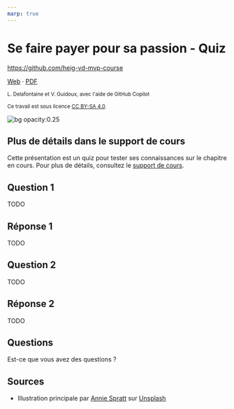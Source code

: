 ```yaml
---
marp: true
---
```


<!--
theme: gaia
size: 16:9
paginate: true
author: L. Delafontaine et V. Guidoux, avec l'aide de GitHub Copilot
title: HEIG-VD MVP Course - Se faire payer pour sa passion - Quiz
description: Quiz sur le chapitre Se faire payer pour sa passion pour le cours MVP à la HEIG-VD, Suisse
url: https://heig-vd-mvp-course.github.io/heig-vd-mvp-course/15-cours-se-faire-payer-pour-sa-passion/03-quiz/index.html
header: "**Se faire payer pour sa passion - Quiz**"
footer: "**HEIG-VD** - MVP Course 2024-2025 - CC BY-SA 4.0"
style: |
    :root {
        --color-background: #fff;
        --color-foreground: #333;
        --color-highlight: #f96;
        --color-dimmed: #888;
        --color-headings: #7d8ca3;
    }
    blockquote {
        font-style: italic;
    }
    table {
        width: 100%;
    }
    th:first-child {
        width: 15%;
    }
    h1, h2, h3, h4, h5, h6 {
        color: var(--color-headings);
    }
    h2, h3, h4, h5, h6 {
        font-size: 1.5rem;
    }
    h1 a:link, h2 a:link, h3 a:link, h4 a:link, h5 a:link, h6 a:link {
        text-decoration: none;
    }
    section:not(.lead) > p, blockquote {
        text-align: justify;
    }
    section:has(h1) {
        padding: 50px;
    }
    section:has(h1) > header {
        display: none;
    }
    section > header {
        font-size: 50%;
    }
headingDivider: 6
-->

# Se faire payer pour sa passion - Quiz

<!--
_class: lead
_paginate: false
-->

<https://github.com/heig-vd-mvp-course>

[Web][web] · [PDF][pdf]

<small>L. Delafontaine et V. Guidoux, avec l'aide de GitHub Copilot</small>

<small>Ce travail est sous licence [CC BY-SA 4.0][license].</small>

![bg opacity:0.25][illustration]

## Plus de détails dans le support de cours

<!-- _class: lead -->

Cette présentation est un quiz pour tester ses connaissances sur le chapitre en
cours. Pour plus de détails, consultez le [support de cours][course-material].

## Question 1

TODO

## Réponse 1

TODO

## Question 2

TODO

## Réponse 2

TODO

## Questions

<!-- _class: lead -->

Est-ce que vous avez des questions ?

## Sources

- Illustration principale par [Annie Spratt](https://unsplash.com/@anniespratt)
  sur
  [Unsplash](https://unsplash.com/photos/white-wall-tiles-in-close-up-photography-OZ2BNYfF_xM)

<!-- URLs -->

[web]:
	https://heig-vd-mvp-course.github.io/heig-vd-mvp-course/15-cours-se-faire-payer-pour-sa-passion/01-presentation/
[pdf]:
	https://heig-vd-mvp-course.github.io/heig-vd-mvp-course/15-cours-se-faire-payer-pour-sa-passion/01-presentation/15-cours-se-faire-payer-pour-sa-passion-presentation.pdf
[license]:
	https://github.com/heig-vd-mvp-course/heig-vd-mvp-course/blob/main/LICENSE.md
[illustration]:
	https://images.unsplash.com/photo-1612538498488-226257115cc4?fit=crop&h=720
[course-material]:
	https://github.com/heig-vd-mvp-course/heig-vd-mvp-course/blob/main/15-cours-se-faire-payer-pour-sa-passion/02-support-de-cours/README.md

